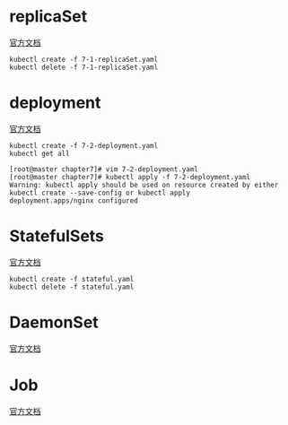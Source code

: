 # replicaSet 
[官方文档](https://kubernetes.io/zh/docs/concepts/workloads/controllers/replicaset/)

```shell
kubectl create -f 7-1-replicaSet.yaml 
kubectl delete -f 7-1-replicaSet.yaml 
```

# deployment
[官方文档](https://kubernetes.io/zh/docs/concepts/workloads/controllers/deployment/)

```shell
kubectl create -f 7-2-deployment.yaml
kubectl get all

[root@master chapter7]# vim 7-2-deployment.yaml 
[root@master chapter7]# kubectl apply -f 7-2-deployment.yaml 
Warning: kubectl apply should be used on resource created by either kubectl create --save-config or kubectl apply
deployment.apps/nginx configured

```


# StatefulSets
[官方文档](https://kubernetes.io/zh/docs/concepts/workloads/controllers/statefulset/)

```shell
kubectl create -f stateful.yaml
kubectl delete -f stateful.yaml
```

# DaemonSet
[官方文档](https://kubernetes.io/zh/docs/concepts/workloads/controllers/daemonset/)

# Job
[官方文档](https://kubernetes.io/zh/docs/concepts/workloads/controllers/job/)